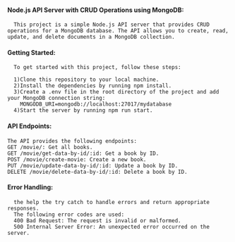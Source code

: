 #### Node.js API Server with CRUD Operations using MongoDB:
      This project is a simple Node.js API server that provides CRUD operations for a MongoDB database. The API allows you to create, read, update, and delete documents in a MongoDB collection.
      
#### Getting Started:
      To get started with this project, follow these steps:

      1)Clone this repository to your local machine.
      2)Install the dependencies by running npm install.
      3)Create a .env file in the root directory of the project and add your MongoDB connection string:
        MONGODB_URI=mongodb://localhost:27017/mydatabase
      4)Start the server by running npm run start.
      
#### API Endpoints:
    The API provides the following endpoints:
    GET /movie/: Get all books.
    GET /movie/get-data-by-id/:id: Get a book by ID.
    POST /movie/create-movie: Create a new book.
    PUT /movie/update-data-by-id/:id: Update a book by ID.
    DELETE /movie/delete-data-by-id/:id: Delete a book by ID.
    
#### Error Handling:
      the help the try catch to handle errors and return appropriate responses. 
      The following error codes are used:
      400 Bad Request: The request is invalid or malformed.
      500 Internal Server Error: An unexpected error occurred on the server.

